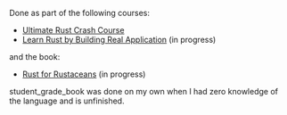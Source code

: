 Done as part of the following courses:
- [Ultimate Rust Crash Course](https://www.udemy.com/course/ultimate-rust-crash-course/)
- [Learn Rust by Building Real Application](https://www.udemy.com/course/rust-fundamentals/) (in progress)

and the book:
- [Rust for Rustaceans](https://www.amazon.co.uk/Rust-Rustaceans-Programming-Experienced-Developers/dp/1718501854) (in progress)

student_grade_book was done on my own when I had zero knowledge of the language and is unfinished.

